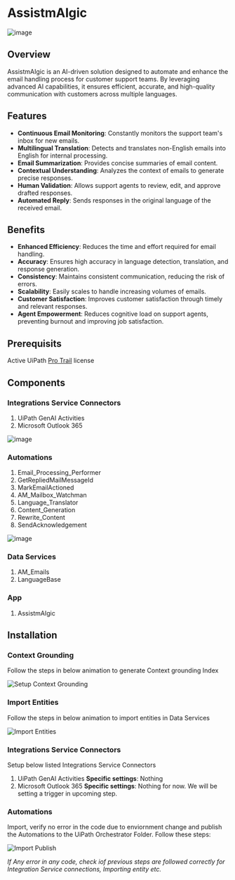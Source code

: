 # AssistmAIgic
![image](https://github.com/user-attachments/assets/c02c6c87-ee98-48c3-a1fd-d799448723b4)

## Overview

AssistmAIgic is an AI-driven solution designed to automate and enhance the email handling process for customer support teams. By leveraging advanced AI capabilities, it ensures efficient, accurate, and high-quality communication with customers across multiple languages.

## Features

- **Continuous Email Monitoring**: Constantly monitors the support team's inbox for new emails.
- **Multilingual Translation**: Detects and translates non-English emails into English for internal processing.
- **Email Summarization**: Provides concise summaries of email content.
- **Contextual Understanding**: Analyzes the context of emails to generate precise responses.
- **Human Validation**: Allows support agents to review, edit, and approve drafted responses.
- **Automated Reply**: Sends responses in the original language of the received email.

## Benefits

- **Enhanced Efficiency**: Reduces the time and effort required for email handling.
- **Accuracy**: Ensures high accuracy in language detection, translation, and response generation.
- **Consistency**: Maintains consistent communication, reducing the risk of errors.
- **Scalability**: Easily scales to handle increasing volumes of emails.
- **Customer Satisfaction**: Improves customer satisfaction through timely and relevant responses.
- **Agent Empowerment**: Reduces cognitive load on support agents, preventing burnout and improving job satisfaction.

## Prerequisits
Active UiPath [Pro Trail](https://cloud.uipath.com/portal_/register?subscriptionPlan=trial) license
## Components
### Integrations Service Connectors
1. UiPath GenAI Activities
2. Microsoft Outlook 365
   
![image](https://github.com/user-attachments/assets/39b73ece-0756-40fd-9579-900233dd831c)

### Automations
1. Email_Processing_Performer
2. GetRepliedMailMessageId
3. MarkEmailActioned
4. AM_Mailbox_Watchman
5. Language_Translator
6. Content_Generation
7. Rewrite_Content
8. SendAcknowledgement

![image](https://github.com/user-attachments/assets/87229ecf-137c-4e18-a251-995cabf95342)

### Data Services
1. AM_Emails
2. LanguageBase

### App
1. AssistmAIgic

## Installation
### Context Grounding
Follow the steps in below animation to generate Context grounding Index

![Setup Context Grounding](https://github.com/user-attachments/assets/6ee1c2fc-20d9-405a-864a-28ae518e9bda)

### Import Entities
Follow the steps in below animation to import entities in Data Services

![Import Entities](https://github.com/user-attachments/assets/a8f8b0c8-9513-4c25-b70b-161a29585e37)

### Integrations Service Connectors
Setup below listed Integrations Service Connectors
1. UiPath GenAI Activities
   **Specific settings**: Nothing
2. Microsoft Outlook 365
   **Specific settings**: Nothing for now. We will be setting a trigger in upcoming step.
   
### Automations
Import, verify no error in the code due to enviornment change and publish the Automations to the UiPath Orchestrator Folder. Follow these steps:

![Import   Publish](https://github.com/user-attachments/assets/fc011213-bbf6-41e1-83cc-64dbba0ca6ec)

_If Any error in any code, check iof previous steps are followed correctly for Integration Service connections, Importing entity etc._
   


